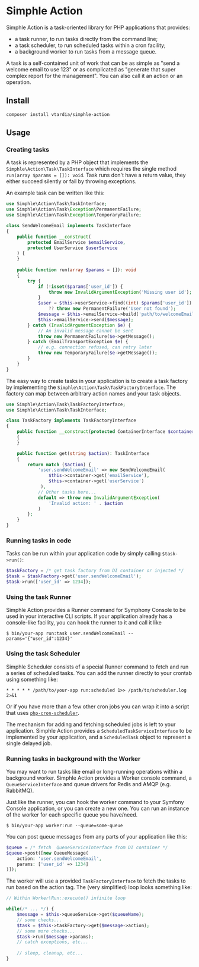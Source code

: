 # Simphle Action

Simphle Action is a task-oriented library for PHP applications that provides:

 - a task runner, to run tasks directly from the command line;
 - a task scheduler, to run scheduled tasks within a cron facility;
 - a background worker to run tasks from a message queue.

A task is a self-contained unit of work that can be as simple as "send a welcome email to use 123" or as complicated as "generate that super complex report for the management". You can also call it an action or an operation.

## Install

```console
composer install vtardia/simphle-action
```

## Usage

### Creating tasks

A task is represented by a PHP object that implements the `Simphle\Action\Task\TaskInterface` which requires the single method `run(array $params = []): void`. Task runs don't have a return value, they either succeed silently or fail by throwing exceptions.

An example task can be written like this:

```php
use Simphle\Action\Task\TaskInterface;
use Simphle\Action\Task\Exception\PermanentFailure;
use Simphle\Action\Task\Exception\TemporaryFailure;

class SendWelcomeEmail implements TaskInterface
{
    public function __construct(
        protected EmailService $emailService,
        protected UserService $userService
    ) {
    }
    
    public function run(array $params = []): void
    {
        try {
            if (!isset($params['user_id']) {
                throw new InvalidArgumentException('Missing user id');
            }
            $user = $this->userService->find((int) $params['user_id'])
                ?? throw new PermanentFailure('User not found');
            $message = $this->emailService->build('path/to/welcomeEmailTemplate', [/* user vars */]);
            $this->emailService->send($message);
        } catch (InvalidArgumentException $e) {
            // An invalid message cannot be sent
            throw new PermanentFailure($e->getMessage();
        } catch (EmailTransportException $e) {
            // e.g. connection refused, can retry later
            throw new TemporaryFailure($e->getMessage());
        }
    }
}
```

The easy way to create tasks in your application is to create a task factory by implementing the `Simphle\Action\Task\TaskFactoryInterface`. The factory can map between arbitrary action names and your task objects.

```php
use Simphle\Action\Task\TaskFactoryInterface;
use Simphle\Action\Task\TaskInterface;

class TaskFactory implements TaskFactoryInterface
{
    public function __construct(protected ContainerInterface $container)
    {
    }

    public function get(string $action): TaskInterface
    {
        return match ($action) {
            'user.sendWelcomeEmail' => new SendWelcomeEmail(
                $this->container->get('emailService'),
                $this->container->get('userService')
             ),
            // Other tasks here...
            default => throw new InvalidArgumentException(
                'Invalid action: ' . $action
            )
        };
    }
}
```

### Running tasks in code

Tasks can be run within your application code by simply calling `$task->run()`:

```php
$taskFactory = /* get task factory from DI container or injected */
$task = $taskFactory->get('user.sendWelcomeEmail');
$task->run(['user_id' => 1234]);
```

### Using the task Runner

Simphle Action provides a Runner command for Symphony Console to be used in your interactive CLI scripts. If your application already has a console-like facility, you can hook the runner to it and call it like

```console
$ bin/your-app run:task user.sendWelcomeEmail --params='{"user_id":1234}'
```

### Using the task Scheduler

Simphle Scheduler consists of a special Runner command to fetch and run a series of scheduled tasks. You can add the runner directly to your crontab using something like:

```
* * * * * /path/to/your-app run:scheduled 1>> /path/to/scheduler.log 2>&1
```

Or if you have more than a few other cron jobs you can wrap it into a script that uses [`php-cron-scheduler`](https://github.com/peppeocchi/php-cron-scheduler).

The mechanism for adding and fetching scheduled jobs is left to your application. Simphle Action provides a `ScheduledTaskServiceInterface` to be implemented by your application, and a `ScheduledTask` object to represent a single delayed job.

### Running tasks in background with the Worker

You may want to run tasks like email or long-running operations within a background worker. Simphle Action provides a Worker console command, a `QueueServiceInterface` and queue drivers for Redis and AMQP (e.g. RabbitMQ).

Just like the runner, you can hook the worker command to your Symfony Console application, or you can create a new one. You can run an instance of the worker for each specific queue you have/need.

```console
$ bin/your-app worker:run --queue=some-queue
```

You can post queue messages from any parts of your application like this:

```php
$queue = /* fetch  QueueServiceInterface from DI container */
$queue->post([new QueueMessage(
    action: 'user.sendWelcomeEmail',
    params: ['user_id' => 1234]
)]);
```

The worker will use a provided `TaskFactoryInterface` to fetch the tasks to run based on the action tag. The (very simplified) loop looks something like:

```php
// Within Worker\Run::execute() infinite loop

while(/* ... */) {
    $message = $this->queueService->get($queueName);
    // some checks...
    $task = $this->taskFactory->get($message->action);
    // some more checks...
    $task->run($message->params);
    // catch exceptions, etc...
    
    // sleep, cleanup, etc...
}
```
